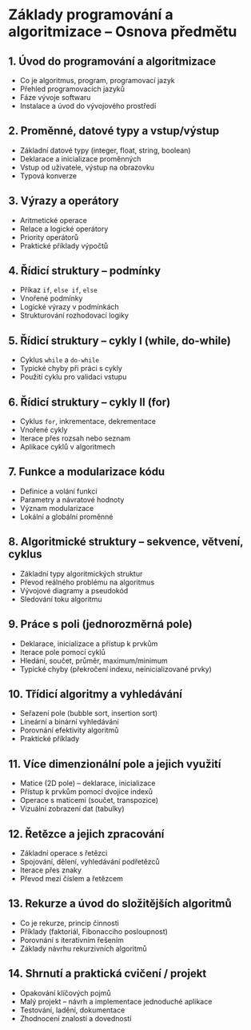 # Základy programování a algoritmizace – Osnova předmětu

## 1. Úvod do programování a algoritmizace
- Co je algoritmus, program, programovací jazyk  
- Přehled programovacích jazyků  
- Fáze vývoje softwaru  
- Instalace a úvod do vývojového prostředí  

## 2. Proměnné, datové typy a vstup/výstup
- Základní datové typy (integer, float, string, boolean)  
- Deklarace a inicializace proměnných  
- Vstup od uživatele, výstup na obrazovku  
- Typová konverze  

## 3. Výrazy a operátory
- Aritmetické operace  
- Relace a logické operátory  
- Priority operátorů  
- Praktické příklady výpočtů  

## 4. Řídicí struktury – podmínky
- Příkaz `if`, `else if`, `else`  
- Vnořené podmínky  
- Logické výrazy v podmínkách  
- Strukturování rozhodovací logiky  

## 5. Řídicí struktury – cykly I (while, do-while)
- Cyklus `while` a `do-while`  
- Typické chyby při práci s cykly  
- Použití cyklu pro validaci vstupu  

## 6. Řídicí struktury – cykly II (for)
- Cyklus `for`, inkrementace, dekrementace  
- Vnořené cykly  
- Iterace přes rozsah nebo seznam  
- Aplikace cyklů v algoritmech  

## 7. Funkce a modularizace kódu
- Definice a volání funkcí  
- Parametry a návratové hodnoty  
- Význam modularizace  
- Lokální a globální proměnné  

## 8. Algoritmické struktury – sekvence, větvení, cyklus
- Základní typy algoritmických struktur  
- Převod reálného problému na algoritmus  
- Vývojové diagramy a pseudokód  
- Sledování toku algoritmu  

## 9. Práce s poli (jednorozměrná pole)
- Deklarace, inicializace a přístup k prvkům  
- Iterace pole pomocí cyklů  
- Hledání, součet, průměr, maximum/minimum  
- Typické chyby (překročení indexu, neinicializované prvky)  

## 10. Třídicí algoritmy a vyhledávání
- Seřazení pole (bubble sort, insertion sort)  
- Lineární a binární vyhledávání  
- Porovnání efektivity algoritmů  
- Praktické příklady  

## 11. Více dimenzionální pole a jejich využití
- Matice (2D pole) – deklarace, inicializace  
- Přístup k prvkům pomocí dvojice indexů  
- Operace s maticemi (součet, transpozice)  
- Vizuální zobrazení dat (tabulky)  

## 12. Řetězce a jejich zpracování
- Základní operace s řetězci  
- Spojování, dělení, vyhledávání podřetězců  
- Iterace přes znaky  
- Převod mezi číslem a řetězcem  

## 13. Rekurze a úvod do složitějších algoritmů
- Co je rekurze, princip činnosti  
- Příklady (faktoriál, Fibonacciho posloupnost)  
- Porovnání s iterativním řešením  
- Základy návrhu rekurzivních algoritmů  

## 14. Shrnutí a praktická cvičení / projekt
- Opakování klíčových pojmů  
- Malý projekt – návrh a implementace jednoduché aplikace  
- Testování, ladění, dokumentace  
- Zhodnocení znalostí a dovedností  
